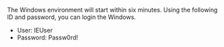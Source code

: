 The Windows environment will start within six minutes.
Using the following ID and password, you can login the Windows.

- User: IEUser
- Password: Passw0rd!
